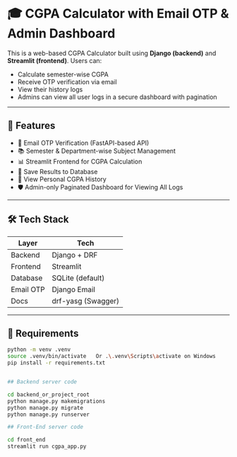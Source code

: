 # 🎓 CGPA Calculator with Email OTP & Admin Dashboard

This is a web-based CGPA Calculator built using **Django (backend)** and **Streamlit (frontend)**. Users can:
- Calculate semester-wise CGPA
- Receive OTP verification via email
- View their history logs
- Admins can view all user logs in a secure dashboard with pagination

---

## 🚀 Features

- 🔐 Email OTP Verification (FastAPI-based API)
- 📚 Semester & Department-wise Subject Management
- 📊 Streamlit Frontend for CGPA Calculation
- 🧾 Save Results to Database
- 📂 View Personal CGPA History
- 🛡️ Admin-only Paginated Dashboard for Viewing All Logs

---

## 🛠 Tech Stack

| Layer       | Tech             |
|------------|------------------|
| Backend     | Django + DRF     |
| Frontend    | Streamlit        |
| Database    | SQLite (default) |
| Email OTP   | Django Email     |
| Docs        | drf-yasg (Swagger) |

---

## 📝 Requirements


```bash
python -m venv .venv
source .venv/bin/activate   Or .\.venv\Scripts\activate on Windows
pip install -r requirements.txt


## Backend server code

cd backend_or_project_root
python manage.py makemigrations
python manage.py migrate
python manage.py runserver

## Front-End server code

cd front_end
streamlit run cgpa_app.py
